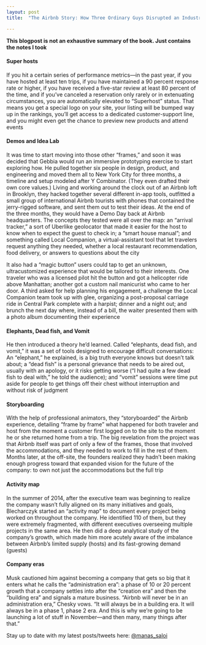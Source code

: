 ```yaml
---
layout: post
title:  "The Airbnb Story: How Three Ordinary Guys Disrupted an Industry, Made Billions...and Created Plenty of Controversy - Leigh Gallagher"

---
```


**This blogpost is not an exhaustive summary of the book. Just contains the notes I took**  

#### Super hosts

If you hit a certain series of performance metrics—in the past year, if you have hosted at least ten trips, if you have maintained a 90 percent response rate or higher, if you have received a five-star review at least 80 percent of the time, and if you’ve canceled a reservation only rarely or in extenuating circumstances, you are automatically elevated to “Superhost” status. That means you get a special logo on your site, your listing will be bumped way up in the rankings, you’ll get access to a dedicated customer-support line, and you might even get the chance to preview new products and attend events

#### Demos and Idea Lab

It was time to start moving into those other “frames,” and soon it was decided that Gebbia would run an immersive prototyping exercise to start exploring how. He pulled together six people in design, product, and engineering and moved them all to New York City for three months, a timeline and setup modeled after Y Combinator. (They even drafted their own core values.) Living and working around the clock out of an Airbnb loft in Brooklyn, they hacked together several different in-app tools, outfitted a small group of international Airbnb tourists with phones that contained the jerry-rigged software, and sent them out to test their ideas. At the end of the three months, they would have a Demo Day back at Airbnb headquarters. The concepts they tested were all over the map: an “arrival tracker,” a sort of Uberlike geolocator that made it easier for the host to know when to expect the guest to check in; a “smart house manual”; and something called Local Companion, a virtual-assistant tool that let travelers request anything they needed, whether a local restaurant recommendation, food delivery, or answers to questions about the city

It also had a “magic button” users could tap to get an unknown, ultracustomized experience that would be tailored to their interests. One traveler who was a licensed pilot hit the button and got a helicopter ride above Manhattan; another got a custom nail manicurist who came to her door. A third asked for help planning his engagement, a challenge the Local Companion team took up with glee, organizing a post-proposal carriage ride in Central Park complete with a harpist; dinner and a night out; and brunch the next day where, instead of a bill, the waiter presented them with a photo album documenting their experience

#### Elephants, Dead fish, and Vomit

He then introduced a theory he’d learned. Called “elephants, dead fish, and vomit,” it was a set of tools designed to encourage difficult conversations: An “elephant,” he explained, is a big truth everyone knows but doesn’t talk about; a “dead fish” is a personal grievance that needs to be aired out, usually with an apology, or it risks getting worse (“I had quite a few dead fish to deal with,” he told the audience); and “vomit” sessions were time put aside for people to get things off their chest without interruption and without risk of judgment

#### Storyboarding

With the help of professional animators, they “storyboarded” the Airbnb experience, detailing “frame by frame” what happened for both traveler and host from the moment a customer first logged on to the site to the moment he or she returned home from a trip. The big revelation from the project was that Airbnb itself was part of only a few of the frames, those that involved the accommodations, and they needed to work to fill in the rest of them. Months later, at the off-site, the founders realized they hadn’t been making enough progress toward that expanded vision for the future of the company: to own not just the accommodations but the full trip

#### Activity map

In the summer of 2014, after the executive team was beginning to realize the company wasn’t fully aligned on its many initiatives and goals, Blecharczyk started an “activity map” to document every project being worked on throughout the company. He identified 110 of them, but they were extremely fragmented, with different executives overseeing multiple projects in the same area. He then did a deep analytical study of the company’s growth, which made him more acutely aware of the imbalance between Airbnb’s limited supply (hosts) and its fast-growing demand (guests)

#### Company eras

Musk cautioned him against becoming a company that gets so big that it enters what he calls the “administration era”: a phase of 10 or 20 percent growth that a company settles into after the “creation era” and then the “building era” and signals a mature business. “Airbnb will never be in an administration era,” Chesky vows. “It will always be in a building era. It will always be in a phase 1, phase 2 era. And this is why we’re going to be launching a lot of stuff in November—and then many, many things after that.”

Stay up to date with my latest posts/tweets here: [@manas_saloi](http://twitter.com/manas_saloi)
